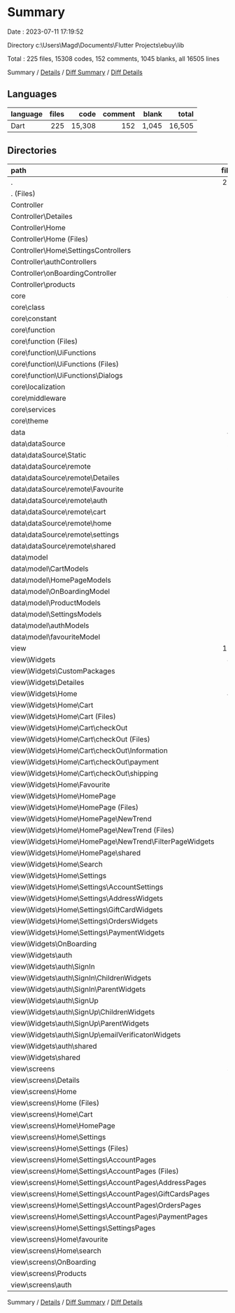# Summary

Date : 2023-07-11 17:19:52

Directory c:\\Users\\Magd\\Documents\\Flutter Projects\\ebuy\\lib

Total : 225 files,  15308 codes, 152 comments, 1045 blanks, all 16505 lines

Summary / [Details](details.md) / [Diff Summary](diff.md) / [Diff Details](diff-details.md)

## Languages
| language | files | code | comment | blank | total |
| :--- | ---: | ---: | ---: | ---: | ---: |
| Dart | 225 | 15,308 | 152 | 1,045 | 16,505 |

## Directories
| path | files | code | comment | blank | total |
| :--- | ---: | ---: | ---: | ---: | ---: |
| . | 225 | 15,308 | 152 | 1,045 | 16,505 |
| . (Files) | 3 | 232 | 0 | 11 | 243 |
| Controller | 17 | 3,691 | 18 | 272 | 3,981 |
| Controller\\Detailes | 1 | 429 | 0 | 35 | 464 |
| Controller\\Home | 12 | 2,660 | 2 | 176 | 2,838 |
| Controller\\Home (Files) | 7 | 1,589 | 0 | 102 | 1,691 |
| Controller\\Home\\SettingsControllers | 5 | 1,071 | 2 | 74 | 1,147 |
| Controller\\authControllers | 2 | 501 | 16 | 49 | 566 |
| Controller\\onBoardingController | 1 | 46 | 0 | 7 | 53 |
| Controller\\products | 1 | 55 | 0 | 5 | 60 |
| core | 36 | 1,985 | 101 | 182 | 2,268 |
| core\\class | 4 | 362 | 0 | 18 | 380 |
| core\\constant | 6 | 836 | 99 | 85 | 1,020 |
| core\\function | 19 | 508 | 0 | 46 | 554 |
| core\\function (Files) | 7 | 127 | 0 | 18 | 145 |
| core\\function\\UiFunctions | 12 | 381 | 0 | 28 | 409 |
| core\\function\\UiFunctions (Files) | 6 | 136 | 0 | 15 | 151 |
| core\\function\\UiFunctions\\Dialogs | 6 | 245 | 0 | 13 | 258 |
| core\\localization | 4 | 153 | 2 | 23 | 178 |
| core\\middleware | 1 | 24 | 0 | 2 | 26 |
| core\\services | 1 | 26 | 0 | 5 | 31 |
| core\\theme | 1 | 76 | 0 | 3 | 79 |
| data | 48 | 1,665 | 6 | 143 | 1,814 |
| data\\dataSource | 24 | 466 | 6 | 81 | 553 |
| data\\dataSource\\Static | 3 | 56 | 6 | 8 | 70 |
| data\\dataSource\\remote | 21 | 410 | 0 | 73 | 483 |
| data\\dataSource\\remote\\Detailes | 2 | 48 | 0 | 7 | 55 |
| data\\dataSource\\remote\\Favourite | 3 | 34 | 0 | 6 | 40 |
| data\\dataSource\\remote\\auth | 7 | 99 | 0 | 24 | 123 |
| data\\dataSource\\remote\\cart | 3 | 80 | 0 | 13 | 93 |
| data\\dataSource\\remote\\home | 3 | 73 | 0 | 11 | 84 |
| data\\dataSource\\remote\\settings | 2 | 65 | 0 | 10 | 75 |
| data\\dataSource\\remote\\shared | 1 | 11 | 0 | 2 | 13 |
| data\\model | 24 | 1,199 | 0 | 62 | 1,261 |
| data\\model\\CartModels | 4 | 240 | 0 | 8 | 248 |
| data\\model\\HomePageModels | 7 | 317 | 0 | 20 | 337 |
| data\\model\\OnBoardingModel | 1 | 7 | 0 | 1 | 8 |
| data\\model\\ProductModels | 5 | 336 | 0 | 12 | 348 |
| data\\model\\SettingsModels | 3 | 111 | 0 | 12 | 123 |
| data\\model\\authModels | 3 | 27 | 0 | 5 | 32 |
| data\\model\\favouriteModel | 1 | 161 | 0 | 4 | 165 |
| view | 121 | 7,735 | 27 | 437 | 8,199 |
| view\\Widgets | 82 | 4,857 | 26 | 298 | 5,181 |
| view\\Widgets\\CustomPackages | 1 | 92 | 26 | 28 | 146 |
| view\\Widgets\\Detailes | 10 | 804 | 0 | 38 | 842 |
| view\\Widgets\\Home | 46 | 2,906 | 0 | 143 | 3,049 |
| view\\Widgets\\Home\\Cart | 14 | 995 | 0 | 47 | 1,042 |
| view\\Widgets\\Home\\Cart (Files) | 3 | 245 | 0 | 10 | 255 |
| view\\Widgets\\Home\\Cart\\checkOut | 11 | 750 | 0 | 37 | 787 |
| view\\Widgets\\Home\\Cart\\checkOut (Files) | 1 | 77 | 0 | 3 | 80 |
| view\\Widgets\\Home\\Cart\\checkOut\\Information | 3 | 275 | 0 | 10 | 285 |
| view\\Widgets\\Home\\Cart\\checkOut\\payment | 5 | 263 | 0 | 16 | 279 |
| view\\Widgets\\Home\\Cart\\checkOut\\shipping | 2 | 135 | 0 | 8 | 143 |
| view\\Widgets\\Home\\Favourite | 2 | 143 | 0 | 7 | 150 |
| view\\Widgets\\Home\\HomePage | 18 | 1,032 | 0 | 56 | 1,088 |
| view\\Widgets\\Home\\HomePage (Files) | 10 | 700 | 0 | 36 | 736 |
| view\\Widgets\\Home\\HomePage\\NewTrend | 7 | 301 | 0 | 18 | 319 |
| view\\Widgets\\Home\\HomePage\\NewTrend (Files) | 3 | 168 | 0 | 7 | 175 |
| view\\Widgets\\Home\\HomePage\\NewTrend\\FilterPageWidgets | 4 | 133 | 0 | 11 | 144 |
| view\\Widgets\\Home\\HomePage\\shared | 1 | 31 | 0 | 2 | 33 |
| view\\Widgets\\Home\\Search | 2 | 121 | 0 | 5 | 126 |
| view\\Widgets\\Home\\Settings | 10 | 615 | 0 | 28 | 643 |
| view\\Widgets\\Home\\Settings\\AccountSettings | 2 | 102 | 0 | 6 | 108 |
| view\\Widgets\\Home\\Settings\\AddressWidgets | 1 | 36 | 0 | 2 | 38 |
| view\\Widgets\\Home\\Settings\\GiftCardWidgets | 4 | 239 | 0 | 13 | 252 |
| view\\Widgets\\Home\\Settings\\OrdersWidgets | 2 | 198 | 0 | 5 | 203 |
| view\\Widgets\\Home\\Settings\\PaymentWidgets | 1 | 40 | 0 | 2 | 42 |
| view\\Widgets\\OnBoarding | 1 | 48 | 0 | 5 | 53 |
| view\\Widgets\\auth | 13 | 474 | 0 | 47 | 521 |
| view\\Widgets\\auth\\SignIn | 2 | 64 | 0 | 7 | 71 |
| view\\Widgets\\auth\\SignIn\\ChildrenWidgets | 1 | 30 | 0 | 4 | 34 |
| view\\Widgets\\auth\\SignIn\\ParentWidgets | 1 | 34 | 0 | 3 | 37 |
| view\\Widgets\\auth\\SignUp | 9 | 353 | 0 | 32 | 385 |
| view\\Widgets\\auth\\SignUp\\ChildrenWidgets | 4 | 154 | 0 | 15 | 169 |
| view\\Widgets\\auth\\SignUp\\ParentWidgets | 4 | 171 | 0 | 15 | 186 |
| view\\Widgets\\auth\\SignUp\\emailVerificatonWidgets | 1 | 28 | 0 | 2 | 30 |
| view\\Widgets\\auth\\shared | 2 | 57 | 0 | 8 | 65 |
| view\\Widgets\\shared | 11 | 533 | 0 | 37 | 570 |
| view\\screens | 39 | 2,878 | 1 | 139 | 3,018 |
| view\\screens\\Details | 3 | 207 | 0 | 10 | 217 |
| view\\screens\\Home | 28 | 2,112 | 1 | 96 | 2,209 |
| view\\screens\\Home (Files) | 1 | 95 | 1 | 3 | 99 |
| view\\screens\\Home\\Cart | 3 | 187 | 0 | 11 | 198 |
| view\\screens\\Home\\HomePage | 4 | 310 | 0 | 14 | 324 |
| view\\screens\\Home\\Settings | 17 | 1,380 | 0 | 57 | 1,437 |
| view\\screens\\Home\\Settings (Files) | 1 | 127 | 0 | 5 | 132 |
| view\\screens\\Home\\Settings\\AccountPages | 13 | 1,103 | 0 | 42 | 1,145 |
| view\\screens\\Home\\Settings\\AccountPages (Files) | 3 | 215 | 0 | 11 | 226 |
| view\\screens\\Home\\Settings\\AccountPages\\AddressPages | 3 | 252 | 0 | 9 | 261 |
| view\\screens\\Home\\Settings\\AccountPages\\GiftCardsPages | 3 | 199 | 0 | 10 | 209 |
| view\\screens\\Home\\Settings\\AccountPages\\OrdersPages | 2 | 187 | 0 | 6 | 193 |
| view\\screens\\Home\\Settings\\AccountPages\\PaymentPages | 2 | 250 | 0 | 6 | 256 |
| view\\screens\\Home\\Settings\\SettingsPages | 3 | 150 | 0 | 10 | 160 |
| view\\screens\\Home\\favourite | 1 | 61 | 0 | 3 | 64 |
| view\\screens\\Home\\search | 2 | 79 | 0 | 8 | 87 |
| view\\screens\\OnBoarding | 1 | 52 | 0 | 6 | 58 |
| view\\screens\\Products | 1 | 36 | 0 | 4 | 40 |
| view\\screens\\auth | 6 | 471 | 0 | 23 | 494 |

Summary / [Details](details.md) / [Diff Summary](diff.md) / [Diff Details](diff-details.md)